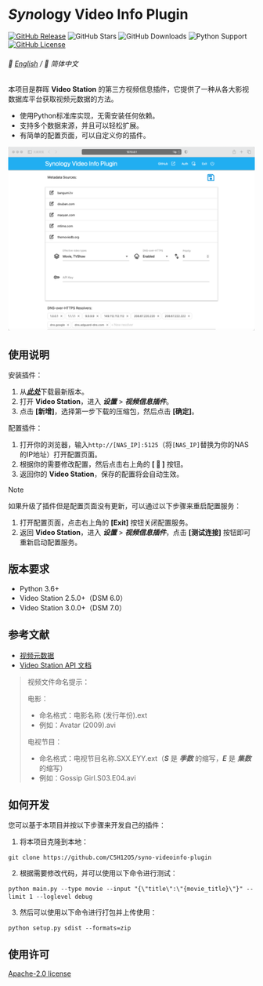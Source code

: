 # *Syno*logy Video Info Plugin

[![GitHub Release](https://img.shields.io/github/v/release/C5H12O5/syno-videoinfo-plugin?logo=github&style=flat&color=blue)](https://github.com/C5H12O5/syno-videoinfo-plugin/releases)
![GitHub Stars](https://img.shields.io/github/stars/C5H12O5/syno-videoinfo-plugin?logo=github&style=flat&color=yellow)
![GitHub Downloads](https://img.shields.io/github/downloads/C5H12O5/syno-videoinfo-plugin/total?logo=github&style=flat&color=green)
![Python Support](https://img.shields.io/badge/Python-3.6+-green?logo=python&style=flat&color=steelblue)
[![GitHub License](https://img.shields.io/github/license/C5H12O5/syno-videoinfo-plugin?logo=apache&style=flat&color=lightslategray)](LICENSE)

###### 📖 [English](README.md) / 📖 简体中文

本项目是群晖 **Video Station** 的第三方视频信息插件，它提供了一种从各大影视数据库平台获取视频元数据的方法。

* 使用Python标准库实现，无需安装任何依赖。
* 支持多个数据来源，并且可以轻松扩展。
* 有简单的配置页面，可以自定义你的插件。

![preview](preview.png)

## 使用说明

安装插件：

1. 从[***此处***](https://github.com/C5H12O5/syno-videoinfo-plugin/releases)下载最新版本。
2. 打开 **Video Station**，进入 ***设置*** > ***视频信息插件***。
3. 点击 **[新增]**，选择第一步下载的压缩包，然后点击 **[确定]**。

配置插件：

1. 打开你的浏览器，输入`http://[NAS_IP]:5125`（将`[NAS_IP]`替换为你的NAS的IP地址）打开配置页面。
2. 根据你的需要修改配置，然后点击右上角的 **[ :floppy_disk: ]** 按钮。
3. 返回你的 **Video Station**，保存的配置将会自动生效。
> [!NOTE]
> 如果升级了插件但是配置页面没有更新，可以通过以下步骤来重启配置服务：
> 1. 打开配置页面，点击右上角的 **[Exit]** 按钮关闭配置服务。
> 2. 返回 **Video Station**，进入 ***设置*** > ***视频信息插件***，点击 **[测试连接]** 按钮即可重新启动配置服务。

## 版本要求

* Python 3.6+
* Video Station 2.5.0+（DSM 6.0）
* Video Station 3.0.0+（DSM 7.0）

## 参考文献

* [视频元数据](https://kb.synology.cn/zh-cn/DSM/help/VideoStation/metadata?version=7)
* [Video Station API 文档](https://download.synology.com/download/Document/Software/DeveloperGuide/Package/VideoStation/All/enu/Synology_Video_Station_API_enu.pdf)

> 视频文件命名提示：
>
> 电影：
>
> * 命名格式：电影名称 (发行年份).ext
> * 例如：Avatar (2009).avi
>
> 电视节目：
> * 命名格式：电视节目名称.SXX.EYY.ext（***S*** 是 ***季数*** 的缩写，***E*** 是 ***集数*** 的缩写）
> * 例如：Gossip Girl.S03.E04.avi

## 如何开发

您可以基于本项目并按以下步骤来开发自己的插件：

1. 将本项目克隆到本地：

```shell
git clone https://github.com/C5H12O5/syno-videoinfo-plugin
```

2. 根据需要修改代码，并可以使用以下命令进行测试：

```shell
python main.py --type movie --input "{\"title\":\"{movie_title}\"}" --limit 1 --loglevel debug
```

3. 然后可以使用以下命令进行打包并上传使用：

```shell
python setup.py sdist --formats=zip
```

## 使用许可

[Apache-2.0 license](LICENSE)